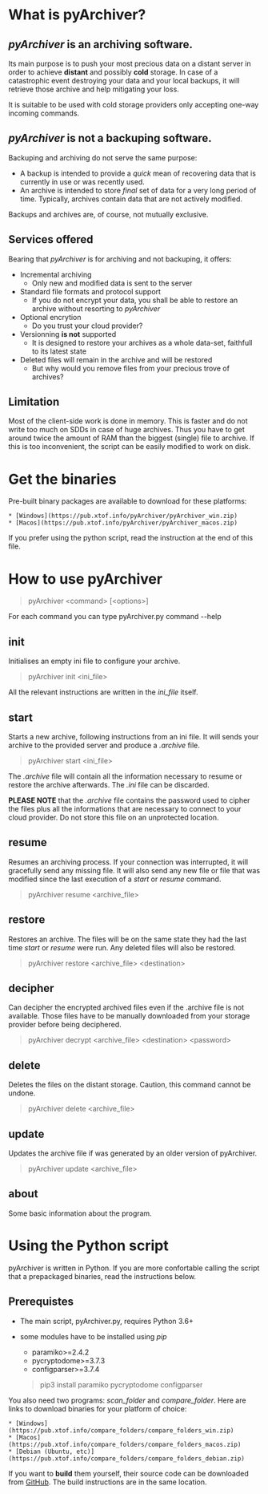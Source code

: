 # What is pyArchiver?

## *pyArchiver* is an **archiving** software.

Its main purpose is to push your most precious data on a distant server in order to achieve **distant** and possibly **cold** storage. In case of a catastrophic event destroying your data and your local backups, it will retrieve those archive and help mitigating your loss.

It is suitable to be used with cold storage providers only accepting one-way incoming commands.

## *pyArchiver* **is not a backuping software**.

Backuping and archiving do not serve the same purpose:

* A backup is intended to provide a *quick* mean of recovering data that is currently in use or was recently used.
* An archive is intended to store *final* set of data for a very long period of time. Typically, archives contain data that are not actively modified.

Backups and archives are, of course, not mutually exclusive.

## Services offered

 Bearing that *pyArchiver* is for archiving and not backuping, it offers:

* Incremental archiving
  * Only new and modified data is sent to the server
* Standard file formats and protocol support
  * If you do not encrypt your data, you shall be able to restore an archive without resorting to *pyArchiver*
* Optional encrytion
  * Do you trust your cloud provider?
* Versionning **is not** supported
  * It is designed to restore your archives as a whole data-set, faithfull to its latest state
* Deleted files will remain in the archive and will be restored
    * But why would you remove files from your precious trove of archives?


## Limitation

Most of the client-side work is done in memory. This is faster and do not write too much on SDDs in case of huge archives.
Thus you have to get around twice the amount of RAM than the biggest (single) file to archive. If this is too inconvenient, the script can be easily modified to work on disk.

# Get the binaries

Pre-built binary packages are available to download for these platforms:

    * [Windows](https://pub.xtof.info/pyArchiver/pyArchiver_win.zip)
    * [Macos](https://pub.xtof.info/pyArchiver/pyArchiver_macos.zip)

If you prefer using the python script, read the instruction at the end of this file.

# How to use pyArchiver

>pyArchiver \<command> [\<options>]

For each command you can type pyArchiver.py command --help

## init

Initialises an empty ini file to configure your archive.

>pyArchiver init \<ini_file>

All the relevant instructions are written in the *ini_file* itself.

## start

Starts a new archive, following instructions from an ini file. It will sends your archive to the provided server and produce a *.archive* file.

>pyArchiver start \<ini_file>

The *.archive* file will contain all the information necessary to resume or restore the archive afterwards. The *.ini* file can be discarded.

**PLEASE NOTE** that the *.archive* file contains the password used to cipher the files plus all the informations that are necessary to connect to your cloud provider. Do not store this file on an unprotected location.

## resume

Resumes an archiving process. If your connection was interrupted, it will gracefully send any missing file. It will also send any new file or file that was modified since the last execution of a *start* or *resume* command.

>pyArchiver resume \<archive_file>

## restore

Restores an archive. The files will be on the same state they had the last time *start* or *resume* were run. Any deleted files will also be restored.

>pyArchiver restore \<archive_file> \<destination>

## decipher

Can decipher the encrypted archived files even if the .archive file is not available. Those files have to be manually downloaded from your storage provider before being deciphered.

>pyArchiver decrypt \<archive_file> \<destination> \<password>

## delete

Deletes the files on the distant storage. Caution, this command cannot be undone.

>pyArchiver delete \<archive_file>

## update

Updates the archive file if was generated by an older version of pyArchiver.

>pyArchiver update \<archive_file>

## about

Some basic information about the program.


# Using the Python script

pyArchiver is written in Python. If you are more confortable calling the script that a prepackaged binaries, read the instructions below.

## Prerequistes

* The main script, pyArchiver.py, requires Python 3.6+
* some modules have to be installed using *pip*
    * paramiko>=2.4.2
    * pycryptodome>=3.7.3
    * configparser>=3.7.4

    > pip3 install paramiko pycryptodome configparser
    
You also need two programs: *scan_folder* and *compare_folder*. Here are links to download binaries for your platform of choice:

    * [Windows](https://pub.xtof.info/compare_folders/compare_folders_win.zip)
    * [Macos](https://pub.xtof.info/compare_folders/compare_folders_macos.zip)
    * [Debian (Ubuntu, etc)](https://pub.xtof.info/compare_folders/compare_folders_debian.zip)

If you want to **build** them yourself, their source code can be downloaded from [GitHub](https://www.github.com/Pixinn/libCompare). The build instructions are in the same location.
